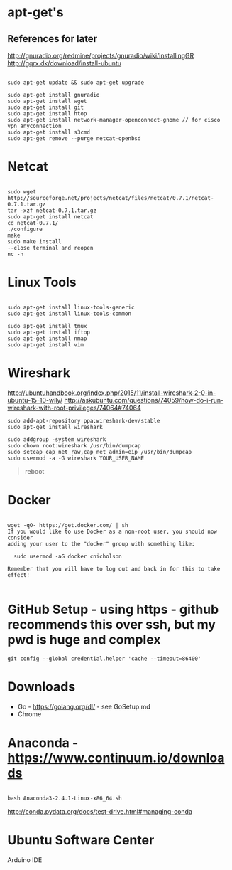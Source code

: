 #  apt-get's 

## References for later
http://gnuradio.org/redmine/projects/gnuradio/wiki/InstallingGR
http://gqrx.dk/download/install-ubuntu


```shell

sudo apt-get update && sudo apt-get upgrade

sudo apt-get install gnuradio
sudo apt-get install wget
sudo apt-get install git
sudo apt-get install htop
sudo apt-get install network-manager-openconnect-gnome // for cisco vpn anyconnection
sudo apt-get install s3cmd
sudo apt-get remove --purge netcat-openbsd
```

# Netcat

```Shell

sudo wget http://sourceforge.net/projects/netcat/files/netcat/0.7.1/netcat-0.7.1.tar.gz
tar -xzf netcat-0.7.1.tar.gz
sudo apt-get install netcat
cd netcat-0.7.1/
./configure
make
sudo make install
--close terminal and reopen
nc -h

```

# Linux Tools

```shell

sudo apt-get install linux-tools-generic
sudo apt-get install linux-tools-common

sudo apt-get install tmux
sudo apt-get install iftop
sudo apt-get install nmap
sudo apt-get install vim

```

# Wireshark
http://ubuntuhandbook.org/index.php/2015/11/install-wireshark-2-0-in-ubuntu-15-10-wily/
http://askubuntu.com/questions/74059/how-do-i-run-wireshark-with-root-privileges/74064#74064


```shell
sudo add-apt-repository ppa:wireshark-dev/stable
sudo apt-get install wireshark

sudo addgroup -system wireshark
sudo chown root:wireshark /usr/bin/dumpcap
sudo setcap cap_net_raw,cap_net_admin=eip /usr/bin/dumpcap
sudo usermod -a -G wireshark YOUR_USER_NAME

```

> reboot

# Docker

```shell

wget -qO- https://get.docker.com/ | sh
If you would like to use Docker as a non-root user, you should now consider
adding your user to the "docker" group with something like:

  sudo usermod -aG docker cnicholson

Remember that you will have to log out and back in for this to take effect!


```
# GitHub Setup - using https - github recommends this over ssh, but my pwd is huge and complex
```shell
git config --global credential.helper 'cache --timeout=86400'
```


# Downloads
* Go - https://golang.org/dl/ - see GoSetup.md
* Chrome


# Anaconda - https://www.continuum.io/downloads
```Shell

bash Anaconda3-2.4.1-Linux-x86_64.sh

```
http://conda.pydata.org/docs/test-drive.html#managing-conda


# Ubuntu Software Center
Arduino IDE



